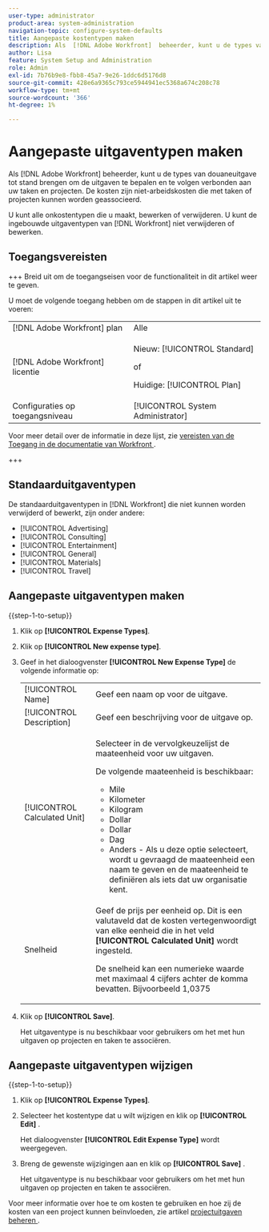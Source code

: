 ```yaml
---
user-type: administrator
product-area: system-administration
navigation-topic: configure-system-defaults
title: Aangepaste kostentypen maken
description: Als  [!DNL Adobe Workfront]  beheerder, kunt u de types van douanefoto tot stand brengen om de uitgaven te bepalen en te volgen verbonden aan uw taken en projecten. De kosten zijn niet-arbeidskosten die met taken of projecten kunnen worden geassocieerd.
author: Lisa
feature: System Setup and Administration
role: Admin
exl-id: 7b76b9e8-fbb8-45a7-9e26-1ddc6d5176d8
source-git-commit: 428e6a9365c793ce5944941ec5368a674c208c78
workflow-type: tm+mt
source-wordcount: '366'
ht-degree: 1%

---
```


# Aangepaste uitgaventypen maken

<!--**DON'T DELETE, DRAFT OR HIDE THIS ARTICLE. IT IS LINKED TO THE PRODUCT THROUGH THE CONTEXT SENSITIVE HELP LINKS.-->

Als [!DNL Adobe Workfront] beheerder, kunt u de types van douaneuitgave tot stand brengen om de uitgaven te bepalen en te volgen verbonden aan uw taken en projecten. De kosten zijn niet-arbeidskosten die met taken of projecten kunnen worden geassocieerd.

U kunt alle onkostentypen die u maakt, bewerken of verwijderen. U kunt de ingebouwde uitgaventypen van [!DNL Workfront] niet verwijderen of bewerken.

## Toegangsvereisten

+++ Breid uit om de toegangseisen voor de functionaliteit in dit artikel weer te geven.

U moet de volgende toegang hebben om de stappen in dit artikel uit te voeren:

<table style="table-layout:auto"> 
 <col> 
 <col> 
 <tbody> 
  <tr> 
   <td role="rowheader">[!DNL Adobe Workfront] plan</td> 
   <td>Alle</td> 
  </tr> 
  <tr> 
   <td role="rowheader">[!DNL Adobe Workfront] licentie</td> 
   <td><p>Nieuw: [!UICONTROL Standard]</p>
   of
   <p>Huidige: [!UICONTROL Plan]</p>
   </td> 
  </tr> 
  <tr> 
   <td role="rowheader">Configuraties op toegangsniveau</td> 
   <td>[!UICONTROL System Administrator]</td>
  </tr>
 </tbody> 
</table>

Voor meer detail over de informatie in deze lijst, zie [ vereisten van de Toegang in de documentatie van Workfront ](/help/quicksilver/administration-and-setup/add-users/access-levels-and-object-permissions/access-level-requirements-in-documentation.md).

+++

## Standaarduitgaventypen

De standaarduitgaventypen in [!DNL Workfront] die niet kunnen worden verwijderd of bewerkt, zijn onder andere:

* [!UICONTROL Advertising]
* [!UICONTROL Consulting]
* [!UICONTROL Entertainment]
* [!UICONTROL General]
* [!UICONTROL Materials]
* [!UICONTROL Travel]

## Aangepaste uitgaventypen maken

{{step-1-to-setup}}

1. Klik op **[!UICONTROL Expense Types]**.
1. Klik op **[!UICONTROL New expense type]**.
1. Geef in het dialoogvenster **[!UICONTROL New Expense Type]** de volgende informatie op:

   <table style="table-layout:auto"> 
    <col> 
    <col> 
    <tbody> 
     <tr> 
      <td role="rowheader">[!UICONTROL Name]</td> 
      <td>Geef een naam op voor de uitgave.</td> 
     </tr> 
     <tr> 
      <td role="rowheader">[!UICONTROL Description]</td> 
      <td>Geef een beschrijving voor de uitgave op.</td> 
     </tr> 
     <tr> 
      <td role="rowheader">[!UICONTROL Calculated Unit]</td> 
      <td> <p>Selecteer in de vervolgkeuzelijst de maateenheid voor uw uitgaven.</p> <p>De volgende maateenheid is beschikbaar:</p> 
       <ul> 
        <li>Mile</li> 
        <li>Kilometer</li> 
        <li>Kilogram</li> 
        <li>Dollar</li> 
        <li>Dollar</li> 
        <li>Dag</li> 
        <li>Anders - Als u deze optie selecteert, wordt u gevraagd de maateenheid een naam te geven en de maateenheid te definiëren als iets dat uw organisatie kent.</li> 
       </ul> </td> 
     </tr> 
     <tr> 
      <td role="rowheader">Snelheid</td> 
      <td> <p>Geef de prijs per eenheid op. Dit is een valutaveld dat de kosten vertegenwoordigt van elke eenheid die in het veld <strong>[!UICONTROL Calculated Unit]</strong> wordt ingesteld. </p> <p>De snelheid kan een numerieke waarde met maximaal 4 cijfers achter de komma bevatten. Bijvoorbeeld 1,0375</p> </td> 
     </tr> 
    </tbody> 
   </table>

1. Klik op **[!UICONTROL Save]**.

   Het uitgaventype is nu beschikbaar voor gebruikers om het met hun uitgaven op projecten en taken te associëren.

## Aangepaste uitgaventypen wijzigen

{{step-1-to-setup}}

1. Klik op **[!UICONTROL Expense Types]**.
1. Selecteer het kostentype dat u wilt wijzigen en klik op **[!UICONTROL Edit]** .

   Het dialoogvenster **[!UICONTROL Edit Expense Type]** wordt weergegeven.

1. Breng de gewenste wijzigingen aan en klik op **[!UICONTROL Save]** .

   Het uitgaventype is nu beschikbaar voor gebruikers om het met hun uitgaven op projecten en taken te associëren.

Voor meer informatie over hoe te om kosten te gebruiken en hoe zij de kosten van een project kunnen beïnvloeden, zie artikel [ projectuitgaven beheren ](../../../manage-work/projects/project-finances/manage-project-expenses.md).
